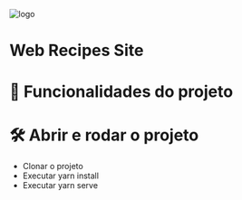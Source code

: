 ![logo](https://user-images.githubusercontent.com/41764882/228562002-29d5c16b-0a38-42d6-a953-8d85ad72a8ae.png)

<h1> Web Recipes Site </h1>

# :hammer: Funcionalidades do projeto


# 🛠️ Abrir e rodar o projeto

  - Clonar o projeto
  - Executar yarn install
  - Executar yarn serve

